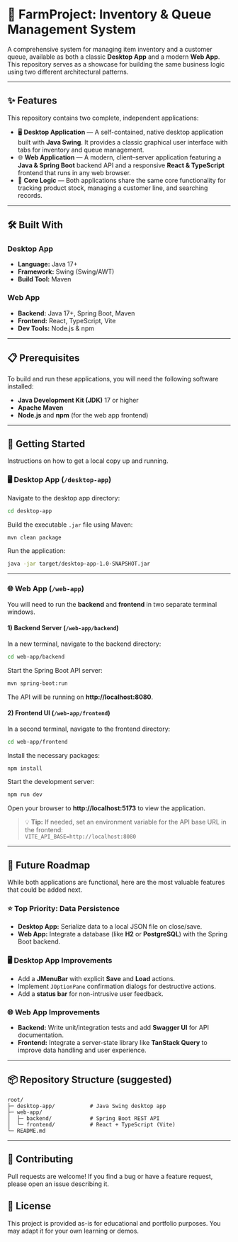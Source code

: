 # 🚜 **FarmProject: Inventory & Queue Management System**

A comprehensive system for managing item inventory and a customer queue, available as both a classic **Desktop App** and a modern **Web App**. This repository serves as a showcase for building the same business logic using two different architectural patterns.

---

## ✨ **Features**

This repository contains two complete, independent applications:

- 🖥️ **Desktop Application** — A self-contained, native desktop application built with **Java Swing**. It provides a classic graphical user interface with tabs for inventory and queue management.
- 🌐 **Web Application** — A modern, client–server application featuring a **Java & Spring Boot** backend API and a responsive **React & TypeScript** frontend that runs in any web browser.
- 🧠 **Core Logic** — Both applications share the same core functionality for tracking product stock, managing a customer line, and searching records.

---

## 🛠️ **Built With**

### Desktop App
- **Language:** Java 17+
- **Framework:** Swing (Swing/AWT)
- **Build Tool:** Maven

### Web App
- **Backend:** Java 17+, Spring Boot, Maven
- **Frontend:** React, TypeScript, Vite
- **Dev Tools:** Node.js & npm

---

## 📋 **Prerequisites**

To build and run these applications, you will need the following software installed:

- **Java Development Kit (JDK)** 17 or higher
- **Apache Maven**
- **Node.js** and **npm** (for the web app frontend)

---

## 🚀 **Getting Started**

Instructions on how to get a local copy up and running.

### 🖥️ Desktop App (`/desktop-app`)

Navigate to the desktop app directory:
```bash
cd desktop-app
```

Build the executable `.jar` file using Maven:
```bash
mvn clean package
```

Run the application:
```bash
java -jar target/desktop-app-1.0-SNAPSHOT.jar
```

---

### 🌐 Web App (`/web-app`)

You will need to run the **backend** and **frontend** in two separate terminal windows.

#### 1) Backend Server (`/web-app/backend`)

In a new terminal, navigate to the backend directory:
```bash
cd web-app/backend
```

Start the Spring Boot API server:
```bash
mvn spring-boot:run
```

The API will be running on **http://localhost:8080**.

#### 2) Frontend UI (`/web-app/frontend`)

In a second terminal, navigate to the frontend directory:
```bash
cd web-app/frontend
```

Install the necessary packages:
```bash
npm install
```

Start the development server:
```bash
npm run dev
```

Open your browser to **http://localhost:5173** to view the application.

> 💡 **Tip:** If needed, set an environment variable for the API base URL in the frontend:  
> `VITE_API_BASE=http://localhost:8080`

---

## 🌱 **Future Roadmap**

While both applications are functional, here are the most valuable features that could be added next.

### ⭐ **Top Priority: Data Persistence**
- **Desktop App:** Serialize data to a local JSON file on close/save.
- **Web App:** Integrate a database (like **H2** or **PostgreSQL**) with the Spring Boot backend.

### 🖥️ Desktop App Improvements
- Add a **JMenuBar** with explicit **Save** and **Load** actions.
- Implement `JOptionPane` confirmation dialogs for destructive actions.
- Add a **status bar** for non-intrusive user feedback.

### 🌐 Web App Improvements
- **Backend:** Write unit/integration tests and add **Swagger UI** for API documentation.
- **Frontend:** Integrate a server-state library like **TanStack Query** to improve data handling and user experience.

---

## 📦 **Repository Structure (suggested)**
```
root/
├─ desktop-app/           # Java Swing desktop app
├─ web-app/
│  ├─ backend/            # Spring Boot REST API
│  └─ frontend/           # React + TypeScript (Vite)
└─ README.md
```

---

## 🤝 **Contributing**
Pull requests are welcome! If you find a bug or have a feature request, please open an issue describing it.

## 📜 **License**
This project is provided as-is for educational and portfolio purposes. You may adapt it for your own learning or demos.

